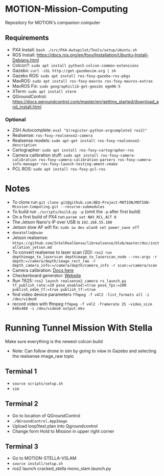 # MOTION-Mission-Computing
Repository for MOTION's companion computer

## Requirements
- PX4 Install: `bash ./src/PX4-Autopilot/Tools/setup/ubuntu.sh`
- ROS Install: https://docs.ros.org/en/foxy/Installation/Ubuntu-Install-Debians.html
- Colcon?: `sudo apt install python3-colcon-common-extensions`
- Gazebo: `curl -sSL http://get.gazebosim.org | sh`
- Gazebo ROS: `sudo apt install ros-foxy-gazebo-ros-pkgs`
- MavROS: `sudo apt install ros-foxy-mavros ros-foxy-mavros-extras`
- MavROS Fix: `sudo geographiclib-get-geoids egm96-5`
- XTerm: `sudo apt install xterm`
- QGroundControl: https://docs.qgroundcontrol.com/master/en/getting_started/download_and_install.html

### Optional
- ZSH Autocomplete: `eval "$(register-python-argcomplete3 ros2)"`
- Realsense: `ros-foxy-realsense2-camera`
- Realsense models: `sudo apt-get install ros-foxy-realsense2-description`
- Cartographer: `sudo apt install ros-foxy-cartographer-ros`
- Camera calibration stuff: `sudo apt install ros-foxy-camera-calibration ros-foxy-camera-calibration-parsers ros-foxy-camera-info-manager ros-foxy-launch-testing-ament-cmake`
- PCL ROS: `sudo apt install ros-foxy-pcl-ros`

# Notes
- To clone run `git clone git@github.com:NEU-Project-MOTION/MOTION-Mission-Computing.git --recurse-submodules`
- To build run `./scripts/build.py -p` (omit the `-p` after first build)
- On a first build of PX4 run `param set NAV_RCL_ACT 0` 
- The Jetson Nano's IP over USB is `192.168.55.100`
- Jetson slow AF wifi fix: `sudo iw dev wlan0 set power_save off`
- `donatello@nuav`
- Jetson realsense: `https://github.com/IntelRealSense/librealsense/blob/master/doc/installation_jetson.md`
- To convert realsense to laser scan (2D): `ros2 run depthimage_to_laserscan depthimage_to_laserscan_node --ros-args -r depth:=/camera/depth/image_rect_raw -r depth_camera_info:=/camera/depth/camera_info -r scan:=/camera/scan`
- Camera calibration: [Docs here](https://navigation.ros.org/tutorials/docs/camera_calibration.html)
- Checkerboard generator: [Website](https://calib.io/pages/camera-calibration-pattern-generator)
- Run T625: `ros2 launch realsense2_camera rs_launch.py tf_publish_rate:=20 pose_enabled:=true pose_fps:=200 publish_odom_tf:=true publish_tf:=true`
- find video device parameters `ffmpeg -f v4l2 -list_formats all -i /dev/video0`
- record video with ffmpeg `ffmpeg -f v4l2 -framerate 25 -video_size 640x480 -i /dev/video0 output.mkv`

# Running Tunnel Mission With Stella
Make sure everything is the newest colcon build
- Note: Can follow drone in sim by going to view in Gazebo and selecting the realsense image_raw topic
## Terminal 1
- ```source scripts/setup.sh```
- ```sim```
## Terminal 2
- Go to location of QGroundControl
- ```./QGroundControl.AppImage```
- Upload loop1test.plan into Qgroundcontrol
- Change form Hold to Mission in upper right corner
## Terminal 3
- Go to MOTION-STELLA-VSLAM
- ```source install/setup.sh```
- ros2 launch cracked_stella mono_slam.launch.py
